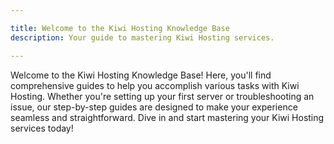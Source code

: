 ```yaml
---

title: Welcome to the Kiwi Hosting Knowledge Base
description: Your guide to mastering Kiwi Hosting services.

---
```


Welcome to the Kiwi Hosting Knowledge Base! Here, you'll find comprehensive guides to help you accomplish various tasks with Kiwi Hosting. Whether you're setting up your first server or troubleshooting an issue, our step-by-step guides are designed to make your experience seamless and straightforward. Dive in and start mastering your Kiwi Hosting services today!


